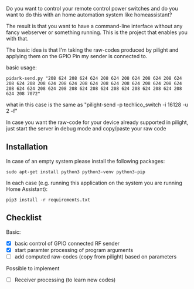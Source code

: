 Do you want to control your remote control power switches and do you want to do this with an home automation system like homeassistant?

The result is that you want to have a command-line interface without any fancy webserver or something running.
This is the project that enables you with that.

The basic idea is that I'm taking the raw-codes produced by pilight and applying them on the GPIO Pin my sender is connected to.

basic usage:
```
pidark-send.py "208 624 208 624 624 208 624 208 624 208 624 208 624 208 624 208 208 624 208 624 208 624 208 624 208 624 208 624 208 624 208 624 624 208 624 208 208 624 208 624 208 624 208 624 208 624 208 624 208 7072"
```
what in this case is the same as "pilight-send -p techlico_switch -i 16128 -u 2 -f"

In case you want the raw-code for your device already supported in pilight, just start the server in debug mode and copy/paste your raw code

Installation
---------------

In case of an empty system please install the following packages:
```
sudo apt-get install python3 python3-venv python3-pip
```

In each case (e.g. running this application on the system you are running Home Assistant):
```
pip3 install -r requirements.txt
```

Checklist
---------------
Basic:
- [x] basic control of GPIO connected RF sender
- [x] start paramter processing of program arguments
- [ ] add computed raw-codes (copy from pilight) based on parameters

Possible to implement
- [ ] Receiver processing (to learn new codes)
